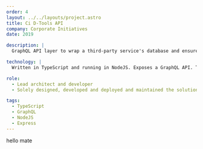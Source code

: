 ```yaml
---
order: 4
layout: ../../layouts/project.astro
title: Ci D-Tools API
company: Corporate Initiatives
date: 2019

description: |
  GraphQL API layer to wrap a third-party service's database and ensure cross-version stability.

technology: |
  Written in TypeScript and running in NodeJS. Exposes a GraphQL API. TypeORM as the ORM layer. TypeGraphQL as the GraphQL library. MSSQL as the database. Express as the HTTP framework.

role:
  - Lead architect and developer
  - Solely designed, developed and deployed and maintained the solution

tags:
  - TypeScript
  - GraphQL
  - NodeJS
  - Express
---
```


hello mate
